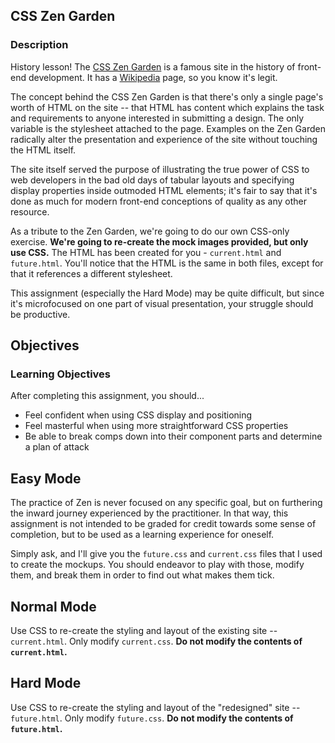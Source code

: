 ## CSS Zen Garden

### Description

History lesson! The [CSS Zen Garden](http://www.csszengarden.com/) is a famous site in the history of front-end development. It has a [Wikipedia](http://en.wikipedia.org/wiki/CSS_Zen_Garden) page, so you know it's legit.

The concept behind the CSS Zen Garden is that there's only a single page's worth of HTML on the site -- that HTML has content which explains the task and requirements to anyone interested in submitting a design. The only variable is the stylesheet attached to the page. Examples on the Zen Garden radically alter the presentation and experience of the site without touching the HTML itself.

The site itself served the purpose of illustrating the true power of CSS to web developers in the bad old days of tabular layouts and specifying display properties inside outmoded HTML elements; it's fair to say that it's done as much for modern front-end conceptions of quality as any other resource.

As a tribute to the Zen Garden, we're going to do our own CSS-only exercise. **We're going to re-create the mock images provided, but only use CSS.** The HTML has been created for you - `current.html` and `future.html`. You'll notice that the HTML is the same in both files, except for that it references a different stylesheet.

This assignment (especially the Hard Mode) may be quite difficult, but since it's microfocused on one part of visual presentation, your struggle should be productive.

## Objectives

### Learning Objectives

After completing this assignment, you should...

* Feel confident when using CSS display and positioning
* Feel masterful when using more straightforward CSS properties
* Be able to break comps down into their component parts and determine a plan of attack


## Easy Mode

The practice of Zen is never focused on any specific goal, but on furthering the inward journey experienced by the practitioner. In that way, this assignment is not intended to be graded for credit towards some sense of completion, but to be used as a learning experience for oneself.

Simply ask, and I'll give you the `future.css` and `current.css` files that I used to create the mockups. You should endeavor to play with those, modify them, and break them in order to find out what makes them tick.

## Normal Mode

Use CSS to re-create the styling and layout of the existing site -- `current.html`. Only modify `current.css`. **Do not modify the contents of `current.html`.**

## Hard Mode

Use CSS to re-create the styling and layout of the "redesigned" site -- `future.html`. Only modify `future.css`. **Do not modify the contents of `future.html`.**
